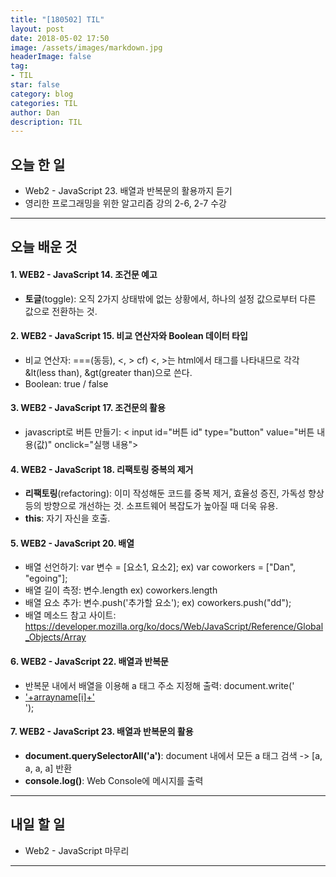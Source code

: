 ```yaml
---
title: "[180502] TIL"
layout: post
date: 2018-05-02 17:50
image: /assets/images/markdown.jpg
headerImage: false
tag:
- TIL
star: false
category: blog
categories: TIL
author: Dan
description: TIL
---
```


## 오늘 한 일

* Web2 - JavaScript 23. 배열과 반복문의 활용까지 듣기
* 영리한 프로그래밍을 위한 알고리즘 강의 2-6, 2-7 수강

---
## 오늘 배운 것

#### 1. WEB2 - JavaScript 14. 조건문 예고
* **토글**(toggle): 오직 2가지 상태밖에 없는 상황에서, 하나의 설정 값으로부터 다른 값으로 전환하는 것.

#### 2. WEB2 - JavaScript 15. 비교 연산자와 Boolean 데이터 타입
* 비교 연산자: ===(동등), <, >
cf) <, >는 html에서 태그를 나타내므로 각각 <span class="evidence">&lt(less than), &gt(greater than)</span>으로 쓴다.
* Boolean: true / false

#### 3. WEB2 - JavaScript 17. 조건문의 활용
* javascript로 버튼 만들기: <span class="evidence">< input id="버튼 id" type="button" value="버튼 내용(값)" onclick="실행 내용"></span>

#### 4. WEB2 - JavaScript 18. 리팩토링 중복의 제거
* **리팩토링**(refactoring): 이미 작성해둔 코드를 중복 제거, 효율성 증진, 가독성 향상 등의 방향으로 개선하는 것. 소프트웨어 복잡도가 높아질 때 더욱 유용.
* **this**: 자기 자신을 호출.

#### 5. WEB2 - JavaScript 20. 배열
* 배열 선언하기: <span class="evidence">var 변수 = [요소1, 요소2];</span>   ex) var coworkers = ["Dan", "egoing"];
* 배열 길이 측정: <span class="evidence">변수.length</span> ex) coworkers.length
* 배열 요소 추가: <span class="evidence">변수.push('추가할 요소'); ex) coworkers.push("dd");
* 배열 메소드 참고 사이트: https://developer.mozilla.org/ko/docs/Web/JavaScript/Reference/Global_Objects/Array

#### 6. WEB2 - JavaScript 22. 배열과 반복문
* 반복문 내에서 배열을 이용해 a 태그 주소 지정해 출력: <span class="evidence">document.write('<li><a href="http://a.com/'+arrayname[i]+'">'+arrayname[i]+'</a></li>');</span>

#### 7. WEB2 - JavaScript 23. 배열과 반복문의 활용
* **document.querySelectorAll('a')**: document 내에서 모든 a 태그 검색 -> [a, a, a, a] 반환
* **console.log()**: Web Console에 메시지를 출력

---
## 내일 할 일

* Web2 - JavaScript 마무리

---
